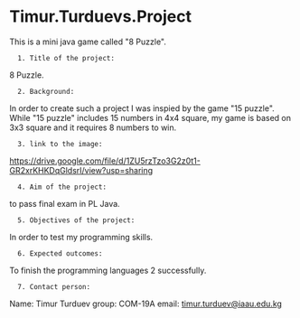 # Timur.Turduevs.Project
This is a mini java game called "8 Puzzle".

      1. Title of the project:
  8 Puzzle.
  
      2. Background:
  In order to create such a project I was inspied by the game "15 puzzle". While "15 puzzle" includes 15 numbers in 4x4 square, my game is  based on 3x3 square and it requires 8 numbers to win.
     
      3. link to the image:
  https://drive.google.com/file/d/1ZU5rzTzo3G2z0t1-GR2xrKHKDqGldsrI/view?usp=sharing
  
      4. Aim of the project:
  to pass final exam in PL Java.
  
      5. Objectives of the project:
  In order to test my programming skills.
  
      6. Expected outcomes:
  To finish the programming languages 2 successfully.
  
      7. Contact person:
  Name: Timur Turduev
  group: COM-19A
  email: timur.turduev@iaau.edu.kg
  
  
  
  
